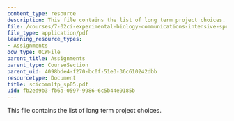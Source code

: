 ```yaml
---
content_type: resource
description: This file contains the list of long term project choices.
file: /courses/7-02ci-experimental-biology-communications-intensive-spring-2005/fb2ed9b3fb6a059799866c5b44e9185b_scicommltp_sp05.pdf
file_type: application/pdf
learning_resource_types:
- Assignments
ocw_type: OCWFile
parent_title: Assignments
parent_type: CourseSection
parent_uid: 4098bde4-f270-bc0f-51e3-36c610242dbb
resourcetype: Document
title: scicommltp_sp05.pdf
uid: fb2ed9b3-fb6a-0597-9986-6c5b44e9185b
---
```

This file contains the list of long term project choices.

